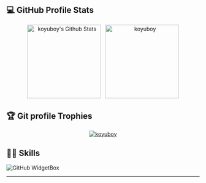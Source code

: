 
## 💻 GitHub Profile Stats
  <p align="center">
    <a href="https://github.com/anuraghazra/github-readme-stats"><img alt="koyuboy's Github Stats" src="https://github-readme-stats.vercel.app/api?username=koyuboy&show_icons=true&count_private=true&theme=algolia" height="192px"/></a>
  &nbsp;
	  <img src="https://github-readme-stats.vercel.app/api/top-langs?username=koyuboy&langs_count=10&show_icons=true&locale=en&layout=compact&theme=algolia" alt="koyuboy" height="192px"/>
  </p>

<!--  ## ⚡ Recent GitHub Activity
   <a href="https://github.com/koyuboy"><img alt="koyuboy's Activity Graph" src="https://activity-graph.herokuapp.com/graph?username=koyuboy&custom_title=koyuboy's%20Contribution%20Graph&theme=react-dark" /></a> -->

## :trophy: Git profile Trophies
<p align="center"> <a href="https://github.com/ryo-ma/github-profile-trophy"><img src="https://github-profile-trophy.vercel.app/?username=koyuboy&layout=compact&theme=algolia" alt="koyuboy" /></a> </p>

## 👨‍💻 Skills
![GitHub WidgetBox](https://github-widgetbox.vercel.app/api/skills?names=csharp,dart,js,java,python,html,css,xml,json,mysql,c&includeNames=true)

-----






<!--
**koyuboy/koyuboy** is a ✨ _special_ ✨ repository because its `README.md` (this file) appears on your GitHub profile.

Here are some ideas to get you started:

- 🔭 I’m currently working on ...
- 🌱 I’m currently learning ...
- 👯 I’m looking to collaborate on ...
- 🤔 I’m looking for help with ...
- 💬 Ask me about ...
- 📫 How to reach me: ...
- 😄 Pronouns: ...
- ⚡ Fun fact: ...
-->
